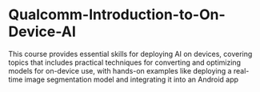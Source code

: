 # Qualcomm-Introduction-to-On-Device-AI
This course provides essential skills for deploying AI on devices, covering topics that includes practical techniques for converting and optimizing models for on-device use, with hands-on examples like deploying a real-time image segmentation model and integrating it into an Android app
